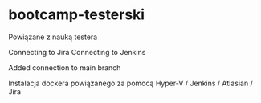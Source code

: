 # bootcamp-testerski
Powiązane z nauką testera

Connecting to Jira
Connecting to Jenkins

Added connection to main branch

Instalacja dockera powiązanego za pomocą Hyper-V / Jenkins / Atlasian / Jira
